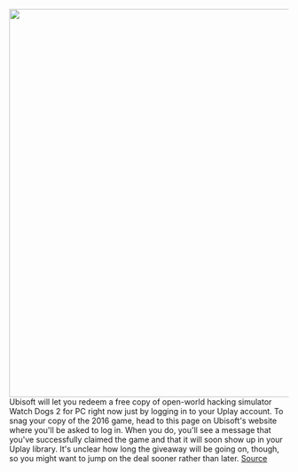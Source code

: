 <img src='https://cdn.vox-cdn.com/thumbor/IIq4yvgkWXHGOdBOYuDo7La11kI=/0x0:1920x1080/1200x800/filters:focal(705x381:1011x687)/cdn.vox-cdn.com/uploads/chorus_image/image/67051693/wd_media_screens_reveal_ncsa.0.jpg' width='700px' /><br/>
Ubisoft will let you redeem a free copy of open-world hacking simulator Watch Dogs 2 for PC right now just by logging in to your Uplay account. To snag your copy of the 2016 game, head to this page on Ubisoft's website where you'll be asked to log in. When you do, you'll see a message that you've successfully claimed the game and that it will soon show up in your Uplay library. It's unclear how long the giveaway will be going on, though, so you might want to jump on the deal sooner rather than later.
<a href='https://www.theverge.com/2020/7/13/21322923/ubisoft-watch-dogs-2-free-pc-forward-deal-uplay-account'> Source <a/>